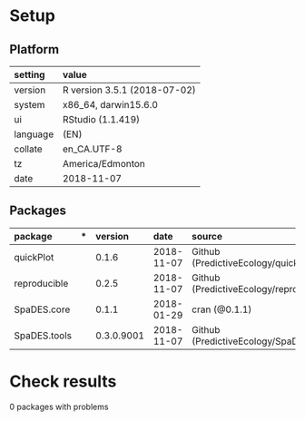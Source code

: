 # Setup

## Platform

|setting  |value                        |
|:--------|:----------------------------|
|version  |R version 3.5.1 (2018-07-02) |
|system   |x86_64, darwin15.6.0         |
|ui       |RStudio (1.1.419)            |
|language |(EN)                         |
|collate  |en_CA.UTF-8                  |
|tz       |America/Edmonton             |
|date     |2018-11-07                   |

## Packages

|package      |*  |version    |date       |source                                          |
|:------------|:--|:----------|:----------|:-----------------------------------------------|
|quickPlot    |   |0.1.6      |2018-11-07 |Github (PredictiveEcology/quickPlot@3eec6ef)    |
|reproducible |   |0.2.5      |2018-11-07 |Github (PredictiveEcology/reproducible@b506fa5) |
|SpaDES.core  |   |0.1.1      |2018-01-29 |cran (@0.1.1)                                   |
|SpaDES.tools |   |0.3.0.9001 |2018-11-07 |Github (PredictiveEcology/SpaDES.tools@42a02a1) |

# Check results

0 packages with problems




